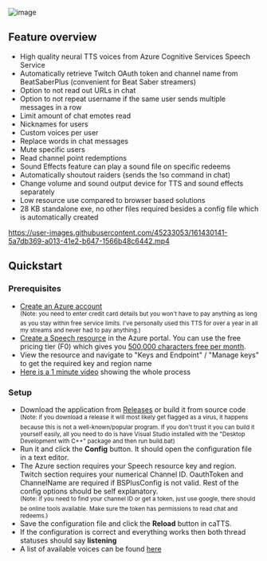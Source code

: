 ![image](https://media.discordapp.net/attachments/915012763263316019/962263569267822602/catts_banner_1000.png)



## Feature overview
- High quality neural TTS voices from Azure Cognitive Services Speech Service
- Automatically retrieve Twitch OAuth token and channel name from BeatSaberPlus (convenient for Beat Saber streamers)
- Option to not read out URLs in chat
- Option to not repeat username if the same user sends multiple messages in a row
- Limit amount of chat emotes read
- Nicknames for users
- Custom voices per user
- Replace words in chat messages
- Mute specific users
- Read channel point redemptions
- Sound Effects feature can play a sound file on specific redeems
- Automatically shoutout raiders (sends the !so command in chat)
- Change volume and sound output device for TTS and sound effects separately
- Low resource use compared to browser based solutions
- 28 KB standalone exe, no other files required besides a config file which is automatically created

https://user-images.githubusercontent.com/45233053/161430141-5a7db369-a013-41e2-b647-1566b48c6442.mp4

## Quickstart

### Prerequisites
- [Create an Azure account](https://azure.microsoft.com/en-us/pricing/purchase-options/pay-as-you-go/)  
<sup>(Note: you need to enter credit card details but you won't have to pay anything as long as you stay within free service limits. I've personally used this TTS for over a year in all my streams and never had to pay anything.)</sup>
- [Create a Speech resource](https://ms.portal.azure.com/#create/Microsoft.CognitiveServicesSpeechServices) in the Azure portal. You can use the free pricing tier (F0) which gives you [500,000 characters free per month](https://azure.microsoft.com/en-us/pricing/details/cognitive-services/speech-services/).
- View the resource and navigate to "Keys and Endpoint" / "Manage keys" to get the required key and region name
- [Here is a 1 minute video](https://www.youtube.com/watch?v=ZHtp69Vn6Oc) showing the whole process


### Setup
- Download the application from [Releases](https://github.com/catsethecat/caTTS/releases) or build it from source code  
<sup>(Note: if you download a release it will most likely get flagged as a virus, it happens because this is not a well-known/popular program. If you don't trust it you can build it yourself easily, all you need to do is have Visual Studio installed with the "Desktop Development with C++" package and then run build.bat)</sup>
- Run it and click the **Config** button. It should open the configuration file in a text editor.
- The Azure section requires your Speech resource key and region. Twitch section requires your numerical Channel ID. OauthToken and ChannelName are required if BSPlusConfig is not valid. Rest of the config options should be self explanatory.  
<sup>(Note: if you need to find your channel ID or get a token, just use google, there should be online tools available. Make sure the token has permissions to read chat and redeems.)</sup>
- Save the configuration file and click the **Reload** button in caTTS.
- If the configuration is correct and everything works then both thread statuses should say **listening**
- A list of available voices can be found [here](https://docs.microsoft.com/en-us/azure/cognitive-services/speech-service/language-support?tabs=speechtotext#prebuilt-neural-voices)

